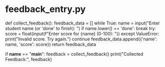 # feedback_entry.py

def collect_feedback():
    feedback_data = []
    while True:
        name = input("Enter student name (or 'done' to finish): ")
        if name.lower() == 'done':
            break
        try:
            score = float(input(f"Enter score for {name} (0-100): "))
        except ValueError:
            print("Invalid score. Try again.")
            continue
        feedback_data.append({'name': name, 'score': score})
    return feedback_data

if __name__ == "__main__":
    feedback = collect_feedback()
    print("Collected Feedback:", feedback)

